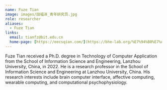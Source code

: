 ```yaml
---
name: Fuze Tian
image: images/田福泽_青年研究员.jpg
role: researcher
aliases:
  - Fuze Tian
links:
  email: tianfz@bit.edu.cn
  home-page: [https://eecsqian.com/](https://bhe-lab.org/%E7%94%B0%E7%A6%8F%E6%B3%BD/)
---
```

Fuze Tian received a Ph.D. degree in Technology of Computer Application from the School of Information Science and Engineering, Lanzhou University, China, in 2022. He is a research professor in the School of Information Science and Engineering at Lanzhou University, China. His research interests include brain computer interface, affective computing, wearable computing, and computational psychophysiology.
